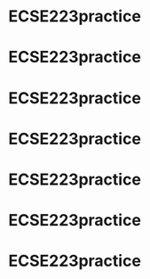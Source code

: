 # ECSE223practice
# ECSE223practice
# ECSE223practice
# ECSE223practice
# ECSE223practice
# ECSE223practice
# ECSE223practice
